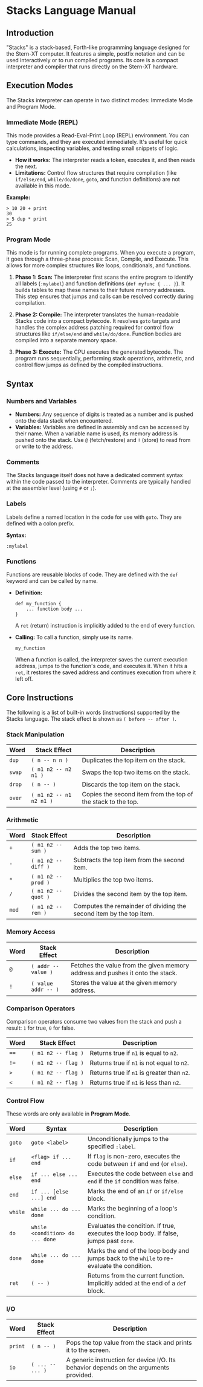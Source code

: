 # Stacks Language Manual

## Introduction

"Stacks" is a stack-based, Forth-like programming language designed for the Stern-XT computer. It features a simple, postfix notation and can be used interactively or to run compiled programs. Its core is a compact interpreter and compiler that runs directly on the Stern-XT hardware.

## Execution Modes

The Stacks interpreter can operate in two distinct modes: Immediate Mode and Program Mode.

### Immediate Mode (REPL)

This mode provides a Read-Eval-Print Loop (REPL) environment. You can type commands, and they are executed immediately. It's useful for quick calculations, inspecting variables, and testing small snippets of logic.

-   **How it works:** The interpreter reads a token, executes it, and then reads the next.
-   **Limitations:** Control flow structures that require compilation (like `if/else/end`, `while/do/done`, `goto`, and function definitions) are not available in this mode.

**Example:**
```
> 10 20 + print
30
> 5 dup * print
25
```

### Program Mode

This mode is for running complete programs. When you execute a program, it goes through a three-phase process: Scan, Compile, and Execute. This allows for more complex structures like loops, conditionals, and functions.

1.  **Phase 1: Scan:** The interpreter first scans the entire program to identify all labels (`:mylabel`) and function definitions (`def myfunc { ... }`). It builds tables to map these names to their future memory addresses. This step ensures that jumps and calls can be resolved correctly during compilation.

2.  **Phase 2: Compile:** The interpreter translates the human-readable Stacks code into a compact bytecode. It resolves `goto` targets and handles the complex address patching required for control flow structures like `if/else/end` and `while/do/done`. Function bodies are compiled into a separate memory space.

3.  **Phase 3: Execute:** The CPU executes the generated bytecode. The program runs sequentially, performing stack operations, arithmetic, and control flow jumps as defined by the compiled instructions.

## Syntax

### Numbers and Variables

-   **Numbers:** Any sequence of digits is treated as a number and is pushed onto the data stack when encountered.
-   **Variables:** Variables are defined in assembly and can be accessed by their name. When a variable name is used, its memory address is pushed onto the stack. Use `@` (fetch/restore) and `!` (store) to read from or write to the address.

### Comments

The Stacks language itself does not have a dedicated comment syntax within the code passed to the interpreter. Comments are typically handled at the assembler level (using `#` or `;`).

### Labels

Labels define a named location in the code for use with `goto`. They are defined with a colon prefix.

**Syntax:**
```
:mylabel
```

### Functions

Functions are reusable blocks of code. They are defined with the `def` keyword and can be called by name.

-   **Definition:**
    ```
    def my_function {
        ... function body ...
    }
    ```
    A `ret` (return) instruction is implicitly added to the end of every function.

-   **Calling:**
    To call a function, simply use its name.
    ```
    my_function
    ```
    When a function is called, the interpreter saves the current execution address, jumps to the function's code, and executes it. When it hits a `ret`, it restores the saved address and continues execution from where it left off.

## Core Instructions

The following is a list of built-in words (instructions) supported by the Stacks language. The stack effect is shown as `( before -- after )`.

### Stack Manipulation

| Word | Stack Effect | Description |
|---|---|---|
| `dup` | `( n -- n n )` | Duplicates the top item on the stack. |
| `swap`| `( n1 n2 -- n2 n1 )` | Swaps the top two items on the stack. |
| `drop`| `( n -- )` | Discards the top item on the stack. |
| `over`| `( n1 n2 -- n1 n2 n1 )` | Copies the second item from the top of the stack to the top. |

### Arithmetic

| Word | Stack Effect | Description |
|---|---|---|
| `+` | `( n1 n2 -- sum )` | Adds the top two items. |
| `-` | `( n1 n2 -- diff )` | Subtracts the top item from the second item. |
| `*` | `( n1 n2 -- prod )` | Multiplies the top two items. |
| `/` | `( n1 n2 -- quot )` | Divides the second item by the top item. |
| `mod` | `( n1 n2 -- rem )` | Computes the remainder of dividing the second item by the top item. |

### Memory Access

| Word | Stack Effect | Description |
|---|---|---|
| `@` | `( addr -- value )` | Fetches the value from the given memory address and pushes it onto the stack. |
| `!` | `( value addr -- )` | Stores the value at the given memory address. |

### Comparison Operators

Comparison operators consume two values from the stack and push a result: `1` for true, `0` for false.

| Word | Stack Effect | Description |
|---|---|---|
| `==` | `( n1 n2 -- flag )` | Returns true if `n1` is equal to `n2`. |
| `!=` | `( n1 n2 -- flag )` | Returns true if `n1` is not equal to `n2`. |
| `>` | `( n1 n2 -- flag )` | Returns true if `n1` is greater than `n2`. |
| `<` | `( n1 n2 -- flag )` | Returns true if `n1` is less than `n2`. |

### Control Flow

These words are only available in **Program Mode**.

| Word | Syntax | Description |
|---|---|---|
| `goto` | `goto <label>` | Unconditionally jumps to the specified `:label`. |
| `if` | `<flag> if ... end` | If `flag` is non-zero, executes the code between `if` and `end` (or `else`). |
| `else` | `if ... else ... end` | Executes the code between `else` and `end` if the `if` condition was false. |
| `end` | `if ... [else ...] end` | Marks the end of an `if` or `if/else` block. |
| `while`| `while ... do ... done` | Marks the beginning of a loop's condition. |
| `do` | `while <condition> do ... done` | Evaluates the condition. If true, executes the loop body. If false, jumps past `done`. |
| `done` | `while ... do ... done` | Marks the end of the loop body and jumps back to the `while` to re-evaluate the condition. |
| `ret` | `( -- )` | Returns from the current function. Implicitly added at the end of a `def` block. |

### I/O

| Word | Stack Effect | Description |
|---|---|---|
| `print` | `( n -- )` | Pops the top value from the stack and prints it to the screen. |
| `io` | `( ... -- ... )` | A generic instruction for device I/O. Its behavior depends on the arguments provided. |
